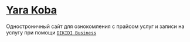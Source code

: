 # [Yara Koba](https://yarakoba.github.io/)
Одностроничный сайт для ознокомления с прайсом услуг и записи на услугу при помощи [`DIKIDI Business`](https://dikidi.ru/ru/promo/business)

